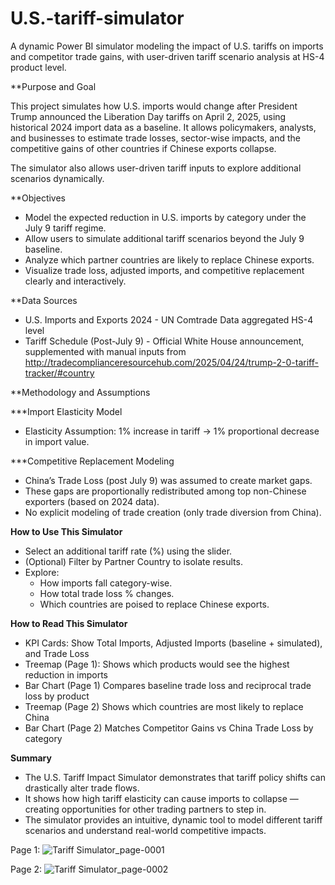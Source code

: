 # U.S.-tariff-simulator
A dynamic Power BI simulator modeling the impact of U.S. tariffs on imports and competitor trade gains, with user-driven tariff scenario analysis at HS-4 product level.

**Purpose and Goal

This project simulates how U.S. imports would change after President Trump announced the Liberation Day tariffs on April 2, 2025, using historical 2024 import data as a baseline.
It allows policymakers, analysts, and businesses to estimate trade losses, sector-wise impacts, and the competitive gains of other countries if Chinese exports collapse.

The simulator also allows user-driven tariff inputs to explore additional scenarios dynamically.

**Objectives

 - Model the expected reduction in U.S. imports by category under the July 9 tariff regime.
 - Allow users to simulate additional tariff scenarios beyond the July 9 baseline.
 - Analyze which partner countries are likely to replace Chinese exports.
 - Visualize trade loss, adjusted imports, and competitive replacement clearly and interactively.

**Data Sources

 - U.S. Imports and Exports 2024 - 	UN Comtrade Data aggregated HS-4 level
 - Tariff Schedule (Post-July 9) - Official White House announcement, supplemented with manual inputs from http://tradecomplianceresourcehub.com/2025/04/24/trump-2-0-tariff-tracker/#country

**Methodology and Assumptions

***Import Elasticity Model

 - Elasticity Assumption: 1% increase in tariff → 1% proportional decrease in import value.

***Competitive Replacement Modeling

 - China’s Trade Loss (post July 9) was assumed to create market gaps.
 - These gaps are proportionally redistributed among top non-Chinese exporters (based on 2024 data).
 - No explicit modeling of trade creation (only trade diversion from China).


**How to Use This Simulator**

 - Select an additional tariff rate (%) using the slider.
 - (Optional) Filter by Partner Country to isolate results.
 - Explore:
    - How imports fall category-wise.
    - How total trade loss % changes.
    - Which countries are poised to replace Chinese exports.

**How to Read This Simulator**
 - KPI Cards:	Show Total Imports, Adjusted Imports (baseline + simulated), and Trade Loss
 - Treemap (Page 1):	Shows which products would see the highest reduction in imports
 - Bar Chart (Page 1)	Compares baseline trade loss and reciprocal trade loss by product
 - Treemap (Page 2)	Shows which countries are most likely to replace China
 - Bar Chart (Page 2)	Matches Competitor Gains vs China Trade Loss by category

**Summary**
 - The U.S. Tariff Impact Simulator demonstrates that tariff policy shifts can drastically alter trade flows.
 - It shows how high tariff elasticity can cause imports to collapse — creating opportunities for other trading partners to step in.
 - The simulator provides an intuitive, dynamic tool to model different tariff scenarios and understand real-world competitive impacts.

Page 1: ![Tariff Simulator_page-0001](https://github.com/user-attachments/assets/78a27095-2a3d-475d-b507-58c4d5f0ec8a)

Page 2: ![Tariff Simulator_page-0002](https://github.com/user-attachments/assets/4bd836c4-db2c-4958-a780-6f67142b178c)

